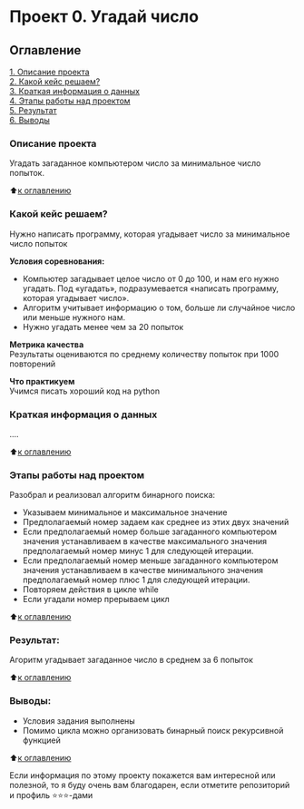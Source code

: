 # Проект 0. Угадай число

## Оглавление  
[1. Описание проекта](https://github.com/iampeterpanda/sf_data_science/blob/main/guess-number-task/README.md#Описание-проекта)  
[2. Какой кейс решаем?](https://github.com/iampeterpanda/sf_data_science/blob/main/guess-number-task/README.md#Какой-кейс-решаем)  
[3. Краткая информация о данных](https://github.com/iampeterpanda/sf_data_science/blob/main/guess-number-task/README.md#Краткая-информация-о-данных)  
[4. Этапы работы над проектом](https://github.com/iampeterpanda/sf_data_science/blob/main/guess-number-task/README.md#Этапы-работы-над-проектом)  
[5. Результат](https://github.com/iampeterpanda/sf_data_science/blob/main/guess-number-task/README.md#Результат)    
[6. Выводы](https://github.com/iampeterpanda/sf_data_science/blob/main/guess-number-task/README.md#Выводы) 

### Описание проекта    
Угадать загаданное компьютером число за минимальное число попыток.

:arrow_up:[к оглавлению](https://github.com/iampeterpanda/sf_data_science/blob/main/guess-number-task/README.md#Оглавление)


### Какой кейс решаем?    
Нужно написать программу, которая угадывает число за минимальное число попыток

**Условия соревнования:**  
- Компьютер загадывает целое число от 0 до 100, и нам его нужно угадать. Под «угадать», подразумевается «написать программу, которая угадывает число».
- Алгоритм учитывает информацию о том, больше ли случайное число или меньше нужного нам.
- Нужно угадать менее чем за 20 попыток

**Метрика качества**     
Результаты оцениваются по среднему количеству попыток при 1000 повторений

**Что практикуем**     
Учимся писать хороший код на python


### Краткая информация о данных
....
  
:arrow_up:[к оглавлению](https://github.com/iampeterpanda/sf_data_science/blob/main/guess-number-task/README.md#Оглавление)


### Этапы работы над проектом  
Разобрал и реализовал алгоритм бинарного поиска:
- Указываем минимальное и максимальное значение
- Предполагаемый номер задаем как среднее из этих двух значений
- Если предполагаемый номер больше загаданного компьютером значения устанавливаем в качестве максимального значения предполагаемый номер минус 1 для следующей итерации.
- Если предполагаемый номер меньше загаданного компьютером значения устанавливаем в качестве минимального значения предполагаемый номер плюс 1 для следующей итерации.
- Повторяем действия в цикле while
- Если угадали номер прерываем цикл

:arrow_up:[к оглавлению](https://github.com/iampeterpanda/sf_data_science/blob/main/guess-number-task/README.md#Оглавление)


### Результат:  
Агоритм  угадывает загаданное число в среднем за 6 попыток

:arrow_up:[к оглавлению](https://github.com/iampeterpanda/sf_data_science/blob/main/guess-number-task/README.md#Оглавление)


### Выводы: 
- Условия задания выполнены 
- Помимо цикла можно организовать бинарный поиск рекурсивной функцией

:arrow_up:[к оглавлению](https://github.com/iampeterpanda/sf_data_science/blob/main/guess-number-task/README.md#Оглавление)


Если информация по этому проекту покажется вам интересной или полезной, то я буду очень вам благодарен, если отметите репозиторий и профиль ⭐️⭐️⭐️-дами
